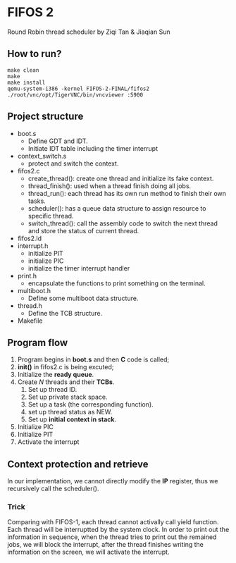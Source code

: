 # FIFOS 2

Round Robin thread scheduler by Ziqi Tan & Jiaqian Sun

## How to run?
```
make clean
make
make install
qemu-system-i386 -kernel FIFOS-2-FINAL/fifos2
./root/vnc/opt/TigerVNC/bin/vncviewer :5900
```

## Project structure
- boot.s
  - Define GDT and IDT.
  - Initiate IDT table including the timer interrupt
- context_switch.s
  - protect and switch the context.
- fifos2.c
  - create_thread(): create one thread and initialize its fake context.
  - thread_finish(): used when a thread finish doing all jobs.
  - thread_run(): each thread has its own run method to finish their own tasks.
  - scheduler(): has a queue data structure to assign resource to specific thread.
  - switch_thread(): call the assembly code to switch the next thread and store the status of current thread.
- fifos2.ld
- interrupt.h
  - initialize PIT
  - initialize PIC
  - initialize the timer interrupt handler
- print.h
  - encapsulate the functions to print something on the terminal.
- multiboot.h
  - Define some multiboot data structure.
- thread.h
  - Define the TCB structure.
- Makefile

## Program flow
1. Program begins in **boot.s** and then **C** code is called;
2. **init()** in fifos2.c is being excuted;
3. Initialize the **ready queue**.
4. Create $N$ threads and their **TCBs**.
   1. Set up thread ID.
   2. Set up private stack space.
   3. Set up a task (the corresponding function).
   4. set up thread status as NEW.
   5. Set up **initial context in stack**.
5. Initialize PIC
6. Initialize PIT
7. Activate the interrupt

## Context protection and retrieve
In our implementation, we cannot directly modify the **IP** register, thus we recursively call the scheduler().

### Trick
Comparing with FIFOS-1, each thread cannot activally call yield function. Each thread will be interruptted by the system clock. In order to print out the information in sequence, when the thread tries to print out the remained jobs, we will block the interrupt, after the thread finishes writing the information on the screen, we will activate the interrupt.
